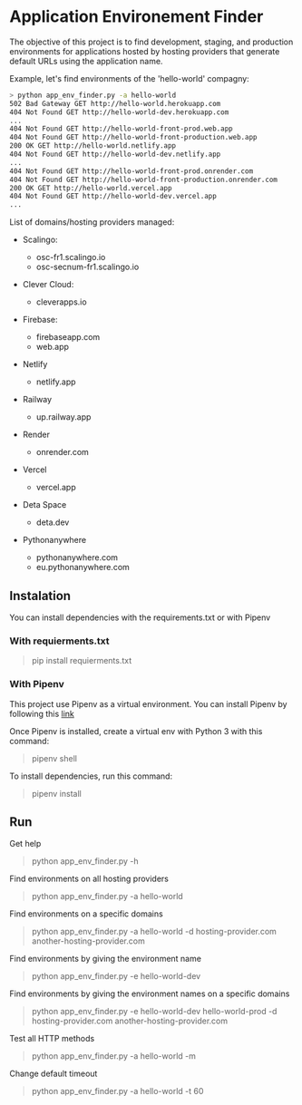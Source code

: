 # Application Environement Finder

The objective of this project is to find development, staging, and production environments for applications hosted by hosting providers that generate default URLs using the application name.

Example, let's find environments of the 'hello-world' compagny:

```bash
> python app_env_finder.py -a hello-world
502 Bad Gateway GET http://hello-world.herokuapp.com
404 Not Found GET http://hello-world-dev.herokuapp.com
...
404 Not Found GET http://hello-world-front-prod.web.app
404 Not Found GET http://hello-world-front-production.web.app
200 OK GET http://hello-world.netlify.app
404 Not Found GET http://hello-world-dev.netlify.app
...
404 Not Found GET http://hello-world-front-prod.onrender.com
404 Not Found GET http://hello-world-front-production.onrender.com
200 OK GET http://hello-world.vercel.app
404 Not Found GET http://hello-world-dev.vercel.app
...
```

List of domains/hosting providers managed:

- Scalingo:
    - osc-fr1.scalingo.io
    - osc-secnum-fr1.scalingo.io

- Clever Cloud:
    - cleverapps.io

- Firebase:
    - firebaseapp.com
    - web.app

- Netlify
    - netlify.app

- Railway
    - up.railway.app

- Render
    - onrender.com

- Vercel
    - vercel.app

- Deta Space
    - deta.dev

- Pythonanywhere
    - pythonanywhere.com
    - eu.pythonanywhere.com

## Instalation

You can install dependencies with the requirements.txt or with Pipenv

### With requierments.txt

> pip install requierments.txt

### With Pipenv
This project use Pipenv as a virtual environment. You can install Pipenv by following this [link](https://pipenv.pypa.io/en/latest/install/)

Once Pipenv is installed, create a virtual env with Python 3 with this command:
> pipenv shell

To install dependencies, run this command:
> pipenv install


## Run

Get help

> python app_env_finder.py -h

Find environments on all hosting providers

> python app_env_finder.py -a hello-world

Find environments on a specific domains

> python app_env_finder.py -a hello-world -d hosting-provider.com another-hosting-provider.com

Find environments by giving the environment name

> python app_env_finder.py -e hello-world-dev

Find environments by giving the environment names on a specific domains

> python app_env_finder.py -e hello-world-dev hello-world-prod -d hosting-provider.com another-hosting-provider.com

Test all HTTP methods

> python app_env_finder.py -a hello-world -m

Change default timeout

> python app_env_finder.py -a hello-world -t 60

